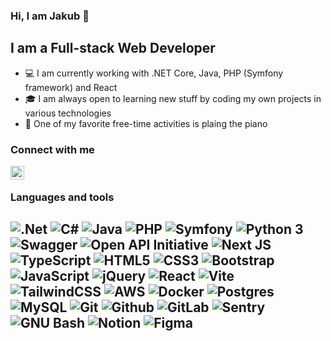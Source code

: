 ### Hi, I am Jakub 👋

## I am a Full-stack Web Developer
- 💻 I am currently working with .NET Core, Java, PHP (Symfony framework) and React
- 🎓 I am always open to learning new stuff by coding my own projects in various technologies
- 🎹 One of my favorite free-time activities is plaing the piano

### Connect with me
[<img align="left" alt="Jakub Ćwikowski | LinkedIn" width="22px" src="https://cdn.jsdelivr.net/npm/simple-icons@v3/icons/linkedin.svg" />][linkedin]

<br />

### Languages and tools
![.Net](https://img.shields.io/badge/.NET-5C2D91?style=for-the-badge&logo=.net&logoColor=white) ![C#](https://img.shields.io/badge/c%23-%23239120.svg?style=for-the-badge&logo=csharp&logoColor=white) ![Java](https://img.shields.io/badge/java-%23ED8B00.svg?style=for-the-badge&logo=openjdk&logoColor=white) ![PHP](https://img.shields.io/badge/php-%234f5b93.svg?style=for-the-badge&logo=php&logoColor=white) ![Symfony](https://img.shields.io/badge/symfony-%23000000.svg?style=for-the-badge&logo=symfony&logoColor=white) ![Python 3](https://img.shields.io/badge/python_3-%233776AB.svg?style=for-the-badge&logo=python&logoColor=white) ![Swagger](https://img.shields.io/badge/swagger-%2385EA2D.svg?style=for-the-badge&logo=swagger&logoColor=black) ![Open API Initiative](https://img.shields.io/badge/Open_API-%2385EA2D.svg?style=for-the-badge&logo=openapiinitiative&logoColor=black) ![Next JS](https://img.shields.io/badge/Next-black?style=for-the-badge&logo=next.js&logoColor=white) ![TypeScript](https://img.shields.io/badge/typescript-%23007ACC.svg?style=for-the-badge&logo=typescript&logoColor=white) ![HTML5](https://img.shields.io/badge/html5-%23E34F26.svg?style=for-the-badge&logo=html5&logoColor=white) ![CSS3](https://img.shields.io/badge/css3-%231572B6.svg?style=for-the-badge&logo=css3&logoColor=white) ![Bootstrap](https://img.shields.io/badge/bootstrap-%237952B3.svg?style=for-the-badge&logo=bootstrap&logoColor=white) ![JavaScript](https://img.shields.io/badge/javascript-%23EFD81C.svg?style=for-the-badge&logo=javascript&logoColor=black) ![jQuery](https://img.shields.io/badge/jquery-%230769AD.svg?style=for-the-badge&logo=jquery&logoColor=white) ![React](https://img.shields.io/badge/react-%2320232a.svg?style=for-the-badge&logo=react&logoColor=%2361DAFB) ![Vite](https://img.shields.io/badge/vite-%23646CFF.svg?style=for-the-badge&logo=vite&logoColor=white) ![TailwindCSS](https://img.shields.io/badge/tailwindcss-%2338B2AC.svg?style=for-the-badge&logo=tailwind-css&logoColor=white) ![AWS](https://img.shields.io/badge/AWS-%23FF9900.svg?style=for-the-badge&logo=amazon-aws&logoColor=white) ![Docker](https://img.shields.io/badge/docker-%231D63ED.svg?style=for-the-badge&logo=docker&logoColor=white) ![Postgres](https://img.shields.io/badge/postgres-%23316192.svg?style=for-the-badge&logo=postgresql&logoColor=white) ![MySQL](https://img.shields.io/badge/mysql-%234479A1.svg?style=for-the-badge&logo=mysql&logoColor=white) ![Git](https://img.shields.io/badge/git-%23F24E1E.svg?style=for-the-badge&logo=git&logoColor=white) ![Github](https://img.shields.io/badge/github-%23000000.svg?style=for-the-badge&logo=github&logoColor=white) ![GitLab](https://img.shields.io/badge/gitlab-%23FC6E24.svg?style=for-the-badge&logo=gitlab&logoColor=white) ![Sentry](https://img.shields.io/badge/sentry-%23362D59.svg?style=for-the-badge&logo=sentry&logoColor=white) ![GNU Bash](https://img.shields.io/badge/bash-%23000000.svg?style=for-the-badge&logo=gnubash&logoColor=white) ![Notion](https://img.shields.io/badge/Notion-%23000000.svg?style=for-the-badge&logo=notion&logoColor=white) ![Figma](https://img.shields.io/badge/figma-%23F24E1E.svg?style=for-the-badge&logo=figma&logoColor=white) 
-
<br />

[linkedin]: https://www.linkedin.com/in/jakub-%C4%87wikowski-8057a4184/
[Jerry-BloodBerry]: https://github.com/Jerry-BloodBerry
